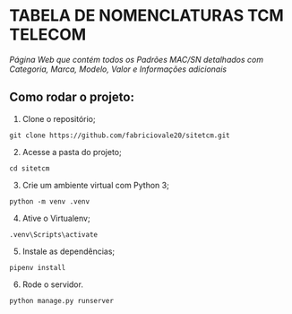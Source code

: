 # TABELA DE NOMENCLATURAS TCM TELECOM

*Página Web que contém todos os Padrões MAC/SN detalhados com Categoria, Marca, Modelo, Valor e Informações adicionais*

## Como rodar o projeto:
1. Clone o repositório;
```
git clone https://github.com/fabriciovale20/sitetcm.git
```
2. Acesse a pasta do projeto;
```
cd sitetcm
```
3. Crie um ambiente virtual com Python 3;
```
python -m venv .venv
```
4. Ative o Virtualenv;
```
.venv\Scripts\activate
```
5. Instale as dependências;
```
pipenv install
```
6. Rode o servidor.
```
python manage.py runserver
```
